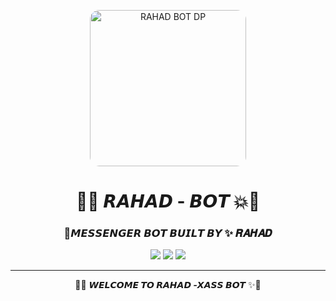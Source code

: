 <p align="center">
  <img src="https://i.imgur.com/ZCw46ih.jpeg" width="250" style="border-radius: 15px;" alt="RAHAD BOT DP" />
</p>

<h1 align="center">
  🔧💥 𝙍𝘼𝙃𝘼𝘿 - 𝘽𝙊𝙏 💥🔧
</h1>

<h3 align="center">
  🧠𝙈𝙀𝙎𝙎𝙀𝙉𝙂𝙀𝙍 𝘽𝙊𝙏 𝘽𝙐𝙄𝙇𝙏 𝘽𝙔 ✨ <b>𝑹𝑨𝑯𝑨𝑫</b>
</h3>

<p align="center">
  <img src="https://img.shields.io/badge/MADE_BY-RAHAD-red?style=for-the-badge" />
  <img src="https://img.shields.io/badge/COUNTRY-BANGLADESH-0088ff?style=for-the-badge" />
  <img src="https://img.shields.io/badge/LEVEL-NOOB_PRO_DEV-blueviolet?style=for-the-badge" />
</p>

---

<p align="center">
  🌈✨ <b><i>𝙒𝙀𝙇𝘾𝙊𝙈𝙀 𝙏𝙊 𝙍𝘼𝙃𝘼𝘿 -𝙓𝘼𝙎𝙎 𝘽𝙊𝙏</i></b> ✨🌈<br>
